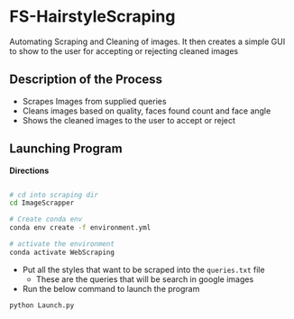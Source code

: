 # FS-HairstyleScraping

Automating Scraping and Cleaning of images. It then creates a simple GUI to show to the user for accepting or rejecting cleaned images

## Description of the Process

- Scrapes Images from supplied queries
- Cleans images based on quality, faces found count and face angle
- Shows the cleaned images to the user to accept or reject


## Launching Program

**Directions**

```sh

# cd into scraping dir
cd ImageScrapper

# Create conda env
conda env create -f environment.yml

# activate the environment
conda activate WebScraping
```

- Put all the styles that want to be scraped into the `queries.txt` file
    - These are the queries that will be search in google images
- Run the below command to launch the program
```sh
python Launch.py
``` 



